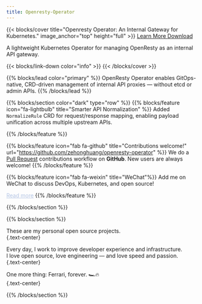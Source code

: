 ```yaml
---
title: Openresty-Operator
---
```


{{< blocks/cover title="Openresty Operator: An Internal Gateway for Kubernetes." image_anchor="top" height="full" >}}
<a class="btn btn-lg btn-primary me-3 mb-4" href="/docs/">
  Learn More <i class="fas fa-arrow-alt-circle-right ms-2"></i>
</a>
<a class="btn btn-lg btn-secondary me-3 mb-4" href="https://github.com/zehonghuang/openresty-operator">
  Download <i class="fab fa-github ms-2 "></i>
</a>
<p class="lead mt-5">A lightweight Kubernetes Operator for managing OpenResty as an internal API gateway.</p>
{{< blocks/link-down color="info" >}}
{{< /blocks/cover >}}


{{% blocks/lead color="primary" %}}
OpenResty Operator enables GitOps-native, CRD-driven management of internal API proxies — without etcd or admin APIs.
{{% /blocks/lead %}}


{{% blocks/section color="dark" type="row" %}}
{{% blocks/feature icon="fa-lightbulb" title="Smarter API Normalization" %}}
Added `NormalizeRule` CRD for request/response mapping, enabling payload unification across multiple upstream APIs.

{{% /blocks/feature %}}


{{% blocks/feature icon="fab fa-github" title="Contributions welcome!" url="https://github.com/zehonghuang/openresty-operator" %}}
We do a [Pull Request](https://github.com/zehonghuang/openresty-operator/pulls) contributions workflow on **GitHub**. New users are always welcome!
{{% /blocks/feature %}}


{{% blocks/feature icon="fab fa-weixin" title="WeChat"%}}
Add me on WeChat to discuss DevOps, Kubernetes, and open source!
<div style="position: relative; display: inline-block;">
  <a href="javascript:void(0)" style="text-decoration: underline; color: #b4c5e4;">
    Read more
  </a>
  <img src="/images/wechat-qr.jpg"
       alt="WeChat QR"
       style="display: none; position: absolute; top: 30px; left: 0; width: 200px; border-radius: 8px; box-shadow: 0 0 8px rgba(0,0,0,0.3);"
       onload="this.parentElement.onmouseenter = () => this.style.display = 'block';
                this.parentElement.onmouseleave = () => this.style.display = 'none';" />
</div>
{{% /blocks/feature %}}


{{% /blocks/section %}}


{{% blocks/section %}}

These are my personal open source projects.  
{.text-center}

Every day, I work to improve developer experience and infrastructure.  
I love open source, love engineering — and love speed and passion.  
{.text-center}

One more thing: Ferrari, forever. 🏎️🔥  
{.text-center}

{{% /blocks/section %}}